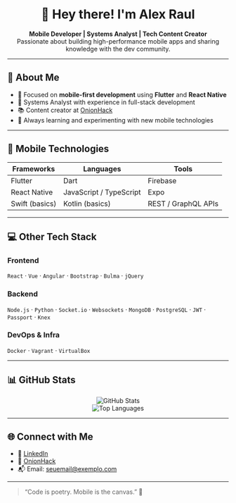 <h1 align="center">👋 Hey there! I'm Alex Raul</h1>
<p align="center">
  <b>Mobile Developer | Systems Analyst | Tech Content Creator</b><br>
  Passionate about building high-performance mobile apps and sharing knowledge with the dev community.
</p>

---

## 🚀 About Me

- 🎯 Focused on <b>mobile-first development</b> using <b>Flutter</b> and <b>React Native</b>
- 🧠 Systems Analyst with experience in full-stack development
- 📚 Content creator at <a href="https://onionhack.netlify.app">OnionHack</a>
- 🌱 Always learning and experimenting with new mobile technologies

---

## 📱 Mobile Technologies

| Frameworks     | Languages              | Tools               |
|----------------|------------------------|---------------------|
| Flutter         | Dart                   | Firebase            |
| React Native    | JavaScript / TypeScript| Expo                |
| Swift (basics)  | Kotlin (basics)        | REST / GraphQL APIs |

---

## 💻 Other Tech Stack

### Frontend
`React` · `Vue` · `Angular` · `Bootstrap` · `Bulma` · `jQuery`

### Backend
`Node.js` · `Python` · `Socket.io` · `Websockets` · `MongoDB` · `PostgreSQL` · `JWT` · `Passport` · `Knex`

### DevOps & Infra
`Docker` · `Vagrant` · `VirtualBox`

---

## 📊 GitHub Stats

<p align="center">
  <img src="https://github-readme-stats.vercel.app/api?username=raultocantins&show_icons=true&theme=radical" alt="GitHub Stats" />
  <br>
  <img src="https://github-readme-stats.vercel.app/api/top-langs/?username=raultocantins&layout=compact&theme=radical" alt="Top Languages" />
</p>

---

## 🌐 Connect with Me

- 💼 <a href="https://www.linkedin.com/in/seu-perfil">LinkedIn</a>
- 🧠 <a href="https://onionhack.netlify.app">OnionHack</a>
- 📬 Email: seuemail@exemplo.com

---

> “Code is poetry. Mobile is the canvas.” 🎨
